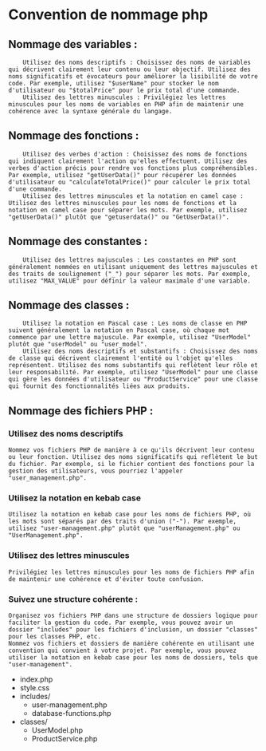 # Convention de nommage php

## Nommage des variables :

        Utilisez des noms descriptifs : Choisissez des noms de variables qui décrivent clairement leur contenu ou leur objectif. Utilisez des noms significatifs et évocateurs pour améliorer la lisibilité de votre code. Par exemple, utilisez "$userName" pour stocker le nom d'utilisateur ou "$totalPrice" pour le prix total d'une commande.
        Utilisez des lettres minuscules : Privilégiez les lettres minuscules pour les noms de variables en PHP afin de maintenir une cohérence avec la syntaxe générale du langage.

## Nommage des fonctions :

        Utilisez des verbes d'action : Choisissez des noms de fonctions qui indiquent clairement l'action qu'elles effectuent. Utilisez des verbes d'action précis pour rendre vos fonctions plus compréhensibles. Par exemple, utilisez "getUserData()" pour récupérer les données d'utilisateur ou "calculateTotalPrice()" pour calculer le prix total d'une commande.
        Utilisez des lettres minuscules et la notation en camel case : Utilisez des lettres minuscules pour les noms de fonctions et la notation en camel case pour séparer les mots. Par exemple, utilisez "getUserData()" plutôt que "getuserdata()" ou "GetUserData()".

## Nommage des constantes :

        Utilisez des lettres majuscules : Les constantes en PHP sont généralement nommées en utilisant uniquement des lettres majuscules et des traits de soulignement ("_") pour séparer les mots. Par exemple, utilisez "MAX_VALUE" pour définir la valeur maximale d'une variable.

## Nommage des classes :

        Utilisez la notation en Pascal case : Les noms de classe en PHP suivent généralement la notation en Pascal case, où chaque mot commence par une lettre majuscule. Par exemple, utilisez "UserModel" plutôt que "userModel" ou "user_model".
        Utilisez des noms descriptifs et substantifs : Choisissez des noms de classe qui décrivent clairement l'entité ou l'objet qu'elles représentent. Utilisez des noms substantifs qui reflètent leur rôle et leur responsabilité. Par exemple, utilisez "UserModel" pour une classe qui gère les données d'utilisateur ou "ProductService" pour une classe qui fournit des fonctionnalités liées aux produits.

## Nommage des fichiers PHP :

### Utilisez des noms descriptifs

    Nommez vos fichiers PHP de manière à ce qu'ils décrivent leur contenu ou leur fonction. Utilisez des noms significatifs qui reflètent le but du fichier. Par exemple, si le fichier contient des fonctions pour la gestion des utilisateurs, vous pourriez l'appeler "user_management.php".

### Utilisez la notation en kebab case

    Utilisez la notation en kebab case pour les noms de fichiers PHP, où les mots sont séparés par des traits d'union ("-"). Par exemple, utilisez "user-management.php" plutôt que "userManagement.php" ou "UserManagement.php".

### Utilisez des lettres minuscules

    Privilégiez les lettres minuscules pour les noms de fichiers PHP afin de maintenir une cohérence et d'éviter toute confusion.

### Suivez une structure cohérente :

    Organisez vos fichiers PHP dans une structure de dossiers logique pour faciliter la gestion du code. Par exemple, vous pouvez avoir un dossier "includes" pour les fichiers d'inclusion, un dossier "classes" pour les classes PHP, etc.
    Nommez vos fichiers et dossiers de manière cohérente en utilisant une convention qui convient à votre projet. Par exemple, vous pouvez utiliser la notation en kebab case pour les noms de dossiers, tels que "user-management".

- index.php
- style.css
- includes/
  - user-management.php
  - database-functions.php
- classes/
  - UserModel.php
  - ProductService.php
